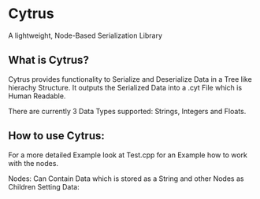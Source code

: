 # Cytrus
 A lightweight, Node-Based Serialization Library

## What is Cytrus?
Cytrus provides functionality to Serialize and Deserialize Data in a Tree like hierachy Structure.
It outputs the Serialized Data into a .cyt File which is Human Readable.

There are currently 3 Data Types supported: Strings, Integers and Floats.

## How to use Cytrus:
For a more detailed Example look at Test.cpp for an Example how to work with the nodes.

Nodes: Can Contain Data which is stored as a String and other Nodes as Children
Setting Data:
